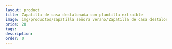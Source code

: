 ```yaml
---
layout: product
title: Zapatilla de casa destalonada con plantilla extraíble
image: img/productos/zapatilla señora verano/Zapatilla de casa destalonada con plantilla extraíble=20.webp
price: 20
tags: 
description: 
order: 0
---
```

